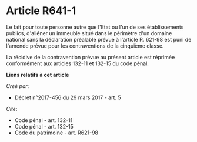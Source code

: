 # Article R641-1

Le fait pour toute personne autre que l'Etat ou l'un de ses établissements publics, d'aliéner un immeuble situé dans le
périmètre d'un domaine national sans la déclaration préalable prévue à l'article R. 621-98 est puni de l'amende prévue pour
les contraventions de la cinquième classe. 

La récidive de la contravention prévue au présent article est réprimée conformément aux articles 132-11 et 132-15 du code
pénal.

**Liens relatifs à cet article**

_Créé par_:

  - Décret n°2017-456 du 29 mars 2017 - art. 5

_Cite_:

  - Code pénal - art. 132-11
  - Code pénal - art. 132-15
  - Code du patrimoine - art. R621-98
